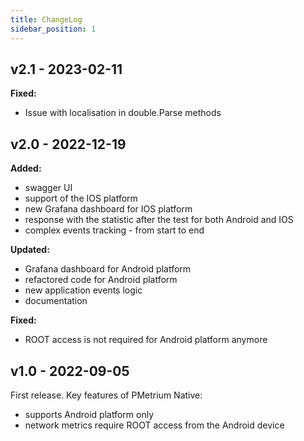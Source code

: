```yaml
---
title: ChangeLog
sidebar_position: 1
---
```


## v2.1 - 2023-02-11
**Fixed:**
- Issue with localisation in double.Parse methods

## v2.0 - 2022-12-19
**Added:**
- swagger UI
- support of the IOS platform
- new Grafana dashboard for IOS platform
- response with the statistic after the test for both Android and IOS
- complex events tracking - from start to end

**Updated:**
- Grafana dashboard for Android platform
- refactored code for Android platform
- new application events logic
- documentation

**Fixed:**
- ROOT access is not required for Android platform anymore

## v1.0 - 2022-09-05
First release. Key features of PMetrium Native:
- supports Android platform only
- network metrics require ROOT access from the Android device

